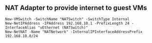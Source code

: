 ## NAT Adapter to provide internet to guest VMs
```posh
New-VMSwitch -SwitchName "NATSwitch" -SwitchType Internal
New-NetIPAddress -IPAddress 192.168.10.1 -PrefixLength 24 -InterfaceAlias "vEthernet (NATSwitch)"
New-NetNAT -Name "NATNetwork" -InternalIPInterfaceAddressPrefix 192.168.10.0/24
```
